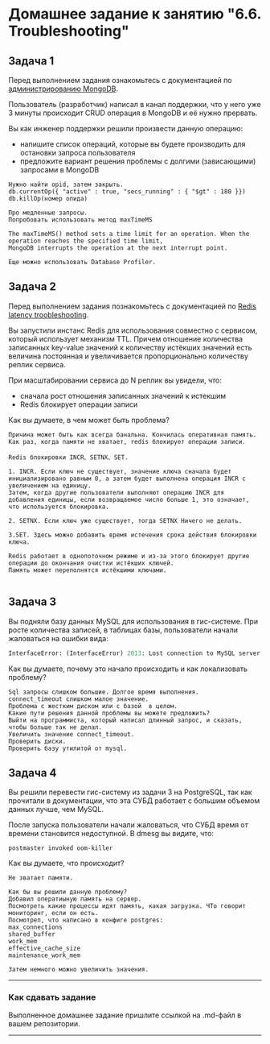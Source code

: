 # Домашнее задание к занятию "6.6. Troubleshooting"

## Задача 1

Перед выполнением задания ознакомьтесь с документацией по [администрированию MongoDB](https://docs.mongodb.com/manual/administration/).

Пользователь (разработчик) написал в канал поддержки, что у него уже 3 минуты происходит CRUD операция в MongoDB и её 
нужно прервать. 

Вы как инженер поддержки решили произвести данную операцию:
- напишите список операций, которые вы будете производить для остановки запроса пользователя
- предложите вариант решения проблемы с долгими (зависающими) запросами в MongoDB

```
Нужно найти opid, затем закрыть.
db.currentOp({ "active" : true, "secs_running" : { "$gt" : 180 }})
db.killOp(номер опида)

Про медленные запросы.
Попробовать использовать метод maxTimeMS

The maxTimeMS() method sets a time limit for an operation. When the operation reaches the specified time limit, 
MongoDB interrupts the operation at the next interrupt point.

Еще можно использовать Database Profiler.
```

## Задача 2

Перед выполнением задания познакомьтесь с документацией по [Redis latency troobleshooting](https://redis.io/topics/latency).

Вы запустили инстанс Redis для использования совместно с сервисом, который использует механизм TTL. 
Причем отношение количества записанных key-value значений к количеству истёкших значений есть величина постоянная и
увеличивается пропорционально количеству реплик сервиса. 

При масштабировании сервиса до N реплик вы увидели, что:
- сначала рост отношения записанных значений к истекшим
- Redis блокирует операции записи

Как вы думаете, в чем может быть проблема?
```
Причина может быть как всегда банальна. Кончилась оперативная память.
Как раз, когда памяти не хватает, redis блокирует операции записи.

Redis блокировки INCR、SETNX、SET.

1. INCR. Eсли ключ не существует, значение ключа сначала будет инициализировано равным 0, а затем будет выполнена операция INCR с увеличением на единицу.
Затем, когда другие пользователи выполняют операцию INCR для добавления единицы, если возвращаемое число больше 1, это означает, что используется блокировка.

2. SETNX. Если ключ уже существует, тогда SETNX Ничего не делать.

3.SET. Здесь можно добавить время истечения срока действия блокировки ключа.

Redis работает в однопоточном режиме и из-за этого блокирует другие операции до окончания очистки истёкших ключей.
Память может переполнятся истёкшими ключами. 


```
 
## Задача 3

Вы подняли базу данных MySQL для использования в гис-системе. При росте количества записей, в таблицах базы,
пользователи начали жаловаться на ошибки вида:
```python
InterfaceError: (InterfaceError) 2013: Lost connection to MySQL server during query u'SELECT..... '
```

Как вы думаете, почему это начало происходить и как локализовать проблему?


```
Sql запросы слишком большие. Долгое время выполнения.
connect_timeout слишком малое значение.
Проблема с жестким диском или с базой  в целом.
Какие пути решения данной проблемы вы можете предложить?
Выйти на программиста, который написал длинный запрос, и сказать, чтобы больше так не делал.
Увеличить значение connect_timeout.
Проверить диски.
Проверить базу утилитой от mysql.

```

## Задача 4


Вы решили перевести гис-систему из задачи 3 на PostgreSQL, так как прочитали в документации, что эта СУБД работает с 
большим объемом данных лучше, чем MySQL.

После запуска пользователи начали жаловаться, что СУБД время от времени становится недоступной. В dmesg вы видите, что:

`postmaster invoked oom-killer`

Как вы думаете, что происходит?
```
Не зватает памяти.

Как бы вы решили данную проблему?
Добавил оператиыную память на сервер.
Посмотреть какие процессы идят память, какая загрузка. ЧТо говорит мониторинг, если он есть.
Посмотрел, что написано в конфиге postgres:
max_connections
shared_buffer
work_mem
effective_cache_size
maintenance_work_mem

Затем немного можно увеличить значения.
```



---

### Как cдавать задание

Выполненное домашнее задание пришлите ссылкой на .md-файл в вашем репозитории.

---
